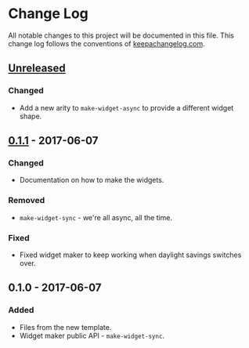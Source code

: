 # Change Log
All notable changes to this project will be documented in this file. This change log follows the conventions of [keepachangelog.com](http://keepachangelog.com/).

## [Unreleased]
### Changed
- Add a new arity to `make-widget-async` to provide a different widget shape.

## [0.1.1] - 2017-06-07
### Changed
- Documentation on how to make the widgets.

### Removed
- `make-widget-sync` - we're all async, all the time.

### Fixed
- Fixed widget maker to keep working when daylight savings switches over.

## 0.1.0 - 2017-06-07
### Added
- Files from the new template.
- Widget maker public API - `make-widget-sync`.

[Unreleased]: https://github.com/your-name/isbn-search/compare/0.1.1...HEAD
[0.1.1]: https://github.com/your-name/isbn-search/compare/0.1.0...0.1.1
